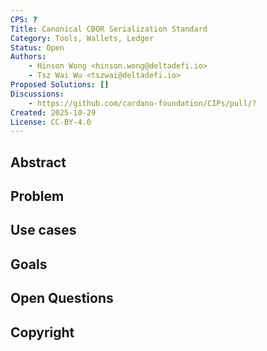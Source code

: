 ```yaml
---
CPS: ?
Title: Canonical CBOR Serialization Standard
Category: Tools, Wallets, Ledger
Status: Open
Authors:
    - Hinson Wong <hinson.wong@deltadefi.io>
    - Tsz Wai Wu <tszwai@deltadefi.io>
Proposed Solutions: []
Discussions:
    - https://github.com/cardano-foundation/CIPs/pull/?
Created: 2025-10-29
License: CC-BY-4.0
---
```


## Abstract

<!-- A short (\~200 word) description of the target goals and the technical obstacles to those goals. -->

## Problem

<!-- A more elaborate description of the problem and its context. This section should explain what motivates the writing of the CPS document. -->

## Use cases

<!-- A concrete set of examples written from a user's perspective, describing what and why they are trying to do. When they exist, this section should give a sense of the current alternatives and highlight why they are not suitable. -->

## Goals

<!-- A list of goals and non-goals a project is pursuing, ranked by importance. These goals should help understand the design space for the solution and what the underlying project is ultimately trying to achieve.

Goals may also contain requirements for the project. For example, they may include anything from a deadline to a budget (in terms of complexity or time) to security concerns.

Finally, goals may also serve as evaluation metrics to assess how good a proposed solution is. -->

## Open Questions

<!-- A set of questions to which any proposed solution should find an answer. Questions should help guide solutions design by highlighting some foreseen vulnerabilities or design flaws. Solutions in the form of CIP should thereby include these questions as part of their 'Rationale' section and provide an argued answer to each. -->

<!-- OPTIONAL SECTIONS: see CIP-9999 > Specification > CPS > Structure table -->

## Copyright

<!-- The CPS must be explicitly licensed under acceptable copyright terms. Uncomment the license you wish to use (delete the other one) and ensure it matches the License field in the header.

If AI/LLMs were used in the creation of the copyright text, the author may choose to include a disclaimer to describe their application within the proposal.
-->

<!-- This CPS is licensed under [CC-BY-4.0](https://creativecommons.org/licenses/by/4.0/legalcode). -->
<!-- This CPS is licensed under [Apache-2.0](http://www.apache.org/licenses/LICENSE-2.0). -->
